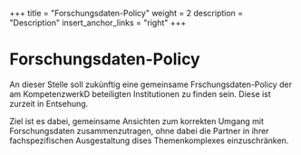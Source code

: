 +++
title = "Forschungsdaten-Policy"
weight = 2
description = "Description"
insert_anchor_links = "right"
+++

# Forschungsdaten-Policy

An dieser Stelle soll zukünftig eine gemeinsame Frschungsdaten-Policy der am KompetenzwerkD beteiligten Institutionen zu finden sein. Diese ist zurzeit in Entsehung.

Ziel ist es dabei, gemeinsame Ansichten zum korrekten Umgang mit Forschungsdaten zusammenzutragen, ohne dabei die Partner in ihrer fachspezifischen Ausgestaltung dises Themenkomplexes einzuschränken.
